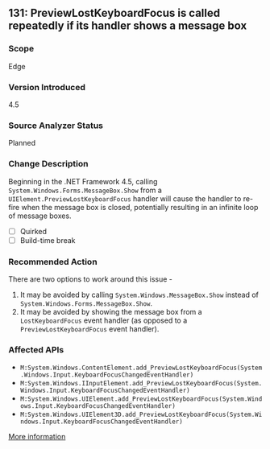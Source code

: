 ## 131: PreviewLostKeyboardFocus is called repeatedly if its handler shows a message box

### Scope
Edge

### Version Introduced
4.5

### Source Analyzer Status
Planned

### Change Description
Beginning in the .NET Framework 4.5, calling `System.Windows.Forms.MessageBox.Show` from a `UIElement.PreviewLostKeyboardFocus`
handler will cause the handler to re-fire when the message box is closed, potentially resulting in an infinite loop of 
message boxes.

- [ ] Quirked
- [ ] Build-time break

### Recommended Action
There are two options to work around this issue -

1. It may be avoided by calling `System.Windows.MessageBox.Show` instead of `System.Windows.Forms.MessageBox.Show`. 
2. It may be avoided by showing the message box from a `LostKeyboardFocus` event handler (as opposed to a `PreviewLostKeyboardFocus` event handler).

### Affected APIs
* `M:System.Windows.ContentElement.add_PreviewLostKeyboardFocus(System.Windows.Input.KeyboardFocusChangedEventHandler)`
* `M:System.Windows.IInputElement.add_PreviewLostKeyboardFocus(System.Windows.Input.KeyboardFocusChangedEventHandler)`
* `M:System.Windows.UIElement.add_PreviewLostKeyboardFocus(System.Windows.Input.KeyboardFocusChangedEventHandler)`
* `M:System.Windows.UIElement3D.add_PreviewLostKeyboardFocus(System.Windows.Input.KeyboardFocusChangedEventHandler)`

[More information](http://stackoverflow.com/questions/17988219/system-windows-forms-messagebox-in-netversion-4-0-4-5-behaves-differently-in-wi)

<!--
    ### Notes
    Scan XAML for PreviewLostKeyboardFocus use and then examine the handlers
-->


